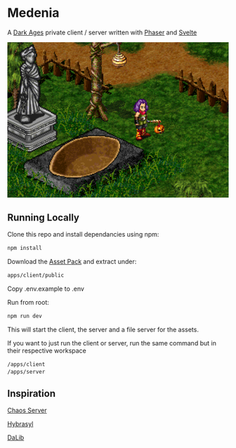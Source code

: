 # Medenia

A [Dark Ages](https://www.darkages.com/index.html) private client / server written with [Phaser](https://github.com/phaserjs/phaser) and [Svelte](https://github.com/sveltejs/svelte)

![screenshot](apps/client/public/preview.png)

## Running Locally

Clone this repo and install dependancies using npm:

```sh
npm install
```

Download the [Asset Pack](https://drive.google.com/file/d/1ue5v4nGq8I4JKFbq-Ns3dRXlnDWQkp8Y) and extract under:

```sh
apps/client/public
```

Copy .env.example to .env

Run from root:

```sh
npm run dev
```

This will start the client, the server and a file server for the assets.

If you want to just run the client or server, run the same command but in their respective workspace

```sh
/apps/client
/apps/server
```

## Inspiration

[Chaos Server](https://github.com/Sichii/Chaos-Server)

[Hybrasyl](https://github.com/hybrasyl/server)

[DaLib](https://github.com/eriscorp/dalib)
